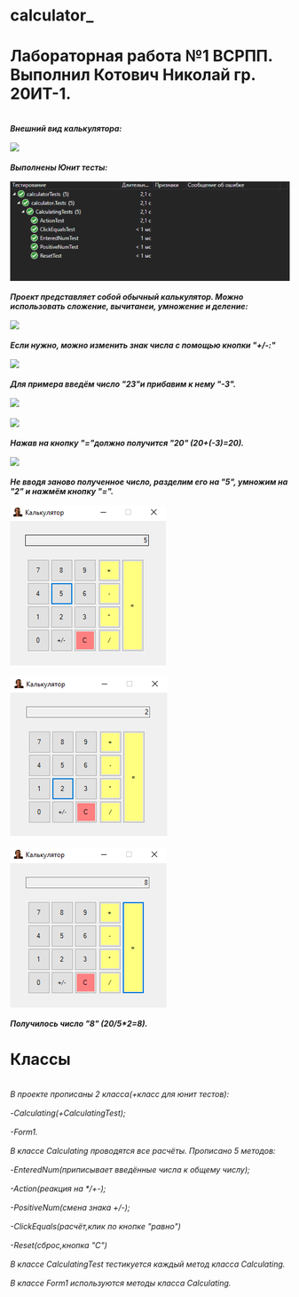 # calculator_
<h1>Лабораторная работа №1 ВСРПП. Выполнил Котович Николай гр. 20ИТ-1.
<h5><br>Внешний вид калькулятора:<br>
<br><img src="https://user-images.githubusercontent.com/116580117/206019736-132e0d00-ba5a-42f4-b5ec-f5f123a75aa5.gif" ><br>
<br>Выполнены Юнит тесты:<br>
<br><img src="https://raw.githubusercontent.com/CyberSanyok/Images/main/Caclulator%20Images/UTests.png" ><br>
<br>Проект представляет собой обычный калькулятор. Можно использовать сложение, вычитанеи, умножение и деление:<br>
<br><img src="https://user-images.githubusercontent.com/116580117/206020971-e6d8d91e-9d3d-4efc-aa8c-a7533cc5cb06.png" ><br>
<br>Если нужно, можно изменить знак числа с помощью кнопки "+/-:"<br>
<br><img src="https://user-images.githubusercontent.com/116580117/206021394-8ace253a-d0c4-4825-9473-1917e0f1425a.png" ><br>
<br>Для примера введём число "23"и прибавим к нему "-3".<br>
<br><img src="https://user-images.githubusercontent.com/116580117/206022328-576e7c8f-4182-4b56-b127-57097c9cbf86.png" ><br>
<br><img src="https://user-images.githubusercontent.com/116580117/206022558-d22327eb-fe22-4056-a68d-ecf9bc3c52e5.png" ><br>
<br>Нажав на кнопку "="должно получится "20" (20+(-3)=20).<br>
<br><img src="https://user-images.githubusercontent.com/116580117/206022611-944288bb-b893-4a38-9a55-170cdca03921.png" ><br>
<br>Не вводя заново полученное число, разделим его на "5", умножим на "2" и нажмём кнопку "=".<br>
<br><img src="https://raw.githubusercontent.com/CyberSanyok/Images/main/Caclulator%20Images/4.png" ><br>
<br><img src="https://raw.githubusercontent.com/CyberSanyok/Images/main/Caclulator%20Images/5.png" ><br>
<br><img src="https://raw.githubusercontent.com/CyberSanyok/Images/main/Caclulator%20Images/6.png" ><br>
<br>Получилось число "8" (20/5*2=8).<br>
<h1>Классы
  <h6>
<br>В проекте прописаны 2 класса(+класс для юнит тестов):<br>
<br>-Calculating(+CalculatingTest);<br>
<br>-Form1.<br>
<br>В классе Calculating проводятся все расчёты. Прописано 5 методов:<br>
  <br>-EnteredNum(приписывает введённые числа к общему числу);<br>
  <br>-Action(реакция на */+-);<br>
  <br>-PositiveNum(смена знака +/-);<br>
  <br>-ClickEquals(расчёт,клик по кнопке "равно")<br>
  <br>-Reset(сброс,кнопка "C")<br>
    <br>В классе CalculatingTest тестикуется каждый метод класса Calculating.<br>
    <br>В классе Form1 используются методы класса Calculating.<br>
